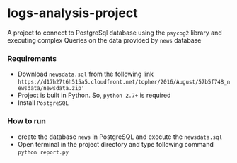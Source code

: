 # logs-analysis-project
A project to connect to PostgreSql database using the `psycog2` library and executing complex Queries on the data provided
by `news` database
### Requirements
- Download `newsdata.sql` from the following link
`https://d17h27t6h515a5.cloudfront.net/topher/2016/August/57b5f748_newsdata/newsdata.zip'`
- Project is built in Python. So, `python 2.7+` is required
- Install `PostgreSQL`

### How to run
- create the database `news` in PostgreSQL and execute the `newsdata.sql`
- Open terminal in the project directory and type following command
    `python report.py`